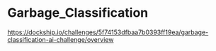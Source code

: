 # Garbage_Classification
https://dockship.io/challenges/5f74153dfbaa7b0393ff19ea/garbage-classification-ai-challenge/overview
